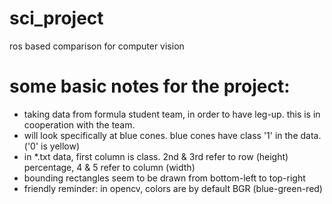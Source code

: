 # sci_project
ros based comparison for computer vision


# some basic notes for the project:
- taking data from formula student team, in order to have leg-up. this is in cooperation with the team.
- will look specifically at blue cones. blue cones have class '1' in the data. ('0' is yellow)
- in *.txt data, first column is class. 2nd & 3rd refer to row (height) percentage, 4 & 5 refer to column (width)
- bounding rectangles seem to be drawn from bottom-left to top-right
- friendly reminder: in opencv, colors are by default BGR (blue-green-red)
